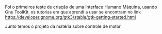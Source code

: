 Foi o primeiros teste de criação de uma Interface Humano Máquina, usando Gnu ToolKit, os tutorias em que aprendi a usar se encontram no link https://developer.gnome.org/gtk3/stable/gtk-getting-started.html

Junto temos o projeto da matéria sobre controle de motor
